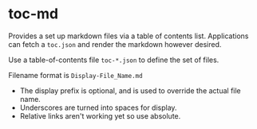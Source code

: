 # toc-md

Provides a set up markdown files via a table of contents list.
Applications can fetch a `toc.json` and render the markdown however desired.

Use a table-of-contents file `toc-*.json` to define the set of files.

Filename format is `Display-File_Name.md`
* The display prefix is optional, and is used to override the actual file name.
* Underscores are turned into spaces for display.
* Relative links aren't working yet so use absolute.
